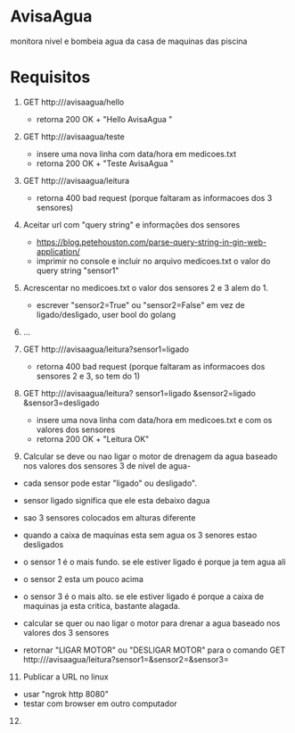 # AvisaAgua
monitora nivel e bombeia agua da casa de maquinas das piscina

# Requisitos
1) GET http://<url>/avisaagua/hello
    - retorna 200 OK + "Hello AvisaAgua <data><hora>"
    
2) GET http://<url>/avisaagua/teste
    - insere uma nova linha com data/hora em medicoes.txt
    - retorna 200 OK + "Teste AvisaAgua <data><hora>"

3) GET http://<url>/avisaagua/leitura
    - retorna 400 bad request (porque faltaram as informacoes dos 3 sensores)

4) Aceitar url com "query string" e informações dos sensores
    - https://blog.petehouston.com/parse-query-string-in-gin-web-application/
    - imprimir no console e incluir no arquivo medicoes.txt o valor do query string "sensor1" 

5) Acrescentar no medicoes.txt o valor dos sensores 2 e 3 alem do 1.
    - escrever "sensor2=True" ou "sensor2=False" em vez de ligado/desligado, user bool do golang

6) ...
 
8) GET http://<url>/avisaagua/leitura?sensor1=ligado
    - retorna 400 bad request (porque faltaram as informacoes dos sensores 2 e 3, so tem do 1)
    
9) GET http://<url>/avisaagua/leitura? sensor1=ligado &sensor2=ligado &sensor3=desligado
    - insere uma nova linha com data/hora em medicoes.txt e com os valores dos sensores
    - retorna 200 OK + "Leitura OK"

10) Calcular se deve ou nao ligar o motor de drenagem da agua baseado nos valores dos sensores 3  de nivel de agua-
  - cada sensor pode estar "ligado" ou desligado".
  - sensor ligado significa que ele esta debaixo dagua
  - sao 3 sensores colocados em alturas diferente
  - quando a caixa de maquinas esta sem agua os 3 senores estao desligados
  - o sensor 1 é o mais fundo. se ele estiver ligado é porque ja tem agua ali
  - o sensor 2 esta um pouco acima
  - o sensor 3 é o mais alto. se ele estiver ligado é porque a  caixa de maquinas ja esta critica, bastante alagada. 

  - calcular se quer ou nao ligar o motor para drenar a agua baseado nos valores dos 3 sensores
  - retornar "LIGAR MOTOR" ou "DESLIGAR MOTOR" para o comando GET http://<url>/avisaagua/leitura?sensor1=<valor>&sensor2=<valor>&sensor3=<valor>

11) Publicar a URL no linux
- usar "ngrok http 8080"
- testar com browser em outro computador

12) 
